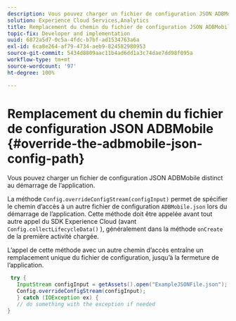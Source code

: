```yaml
---
description: Vous pouvez charger un fichier de configuration JSON ADBMobile distinct au démarrage de l’application.
solution: Experience Cloud Services,Analytics
title: Remplacement du chemin du fichier de configuration JSON ADBMobile
topic-fix: Developer and implementation
uuid: 6872a5d7-0c5a-4fdc-b7bf-ad1534763a6a
exl-id: 6ca8e264-af79-4734-aeb9-824582980953
source-git-commit: 5434d8809aac11b4ad6dd1a3c74dae7dd98f095a
workflow-type: tm+mt
source-wordcount: '97'
ht-degree: 100%

---
```


# Remplacement du chemin du fichier de configuration JSON ADBMobile {#override-the-adbmobile-json-config-path}

Vous pouvez charger un fichier de configuration JSON ADBMobile distinct au démarrage de l’application.

La méthode `Config.overrideConfigStream(configInput)` permet de spécifier le chemin d’accès à un autre fichier de configuration `ADBMobile.json` lors du démarrage de l’application. Cette méthode doit être appelée avant tout autre appel du SDK Experience Cloud (avant `Config.collectLifecycleData()` ), généralement dans la méthode `onCreate` de la première activité chargée.

L’appel de cette méthode avec un autre chemin d’accès entraîne un remplacement unique du fichier de configuration, jusqu’à la fermeture de l’application.

```java
 try { 
   InputStream configInput = getAssets().open("ExampleJSONFile.json"); 
   Config.overrideConfigStream(configInput); 
   } catch (IOException ex) { 
   // do something with the exception if needed 
}
```
